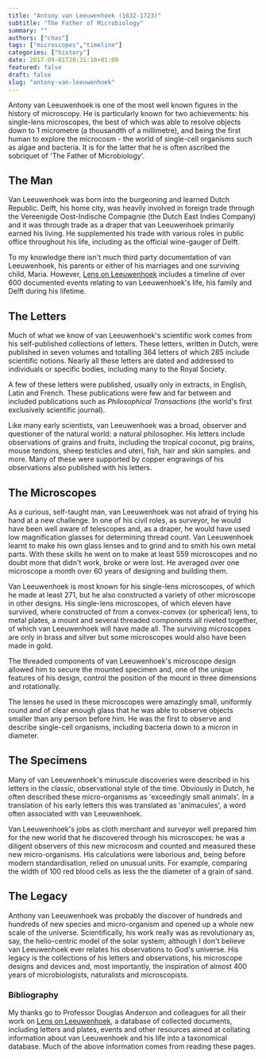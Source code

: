 ```yaml
---
title: "Antony van Leeuwenhoek (1632-1723)"
subtitle: "The Father of Microbiology"
summary: ""
authors: ["chas"]
tags: ["microscopes","timeline"]
categories: ["history"]
date: 2017-09-01T20:31:10+01:00
featured: false
draft: false
slug: "antony-van-leeuwenhoek"
---
```

Antony van Leeuwenhoek is one of the most well known figures in the history of microscopy. He is particularly known for two achievements: his single-lens microscopes, the best of which was able to resolve objects down to 1 micrometre (a thousandth of a millimetre), and being the first human to explore the microcosm - the world of single-cell organisms such as algae and bacteria. It is for the latter that he is often ascribed the sobriquet of 'The Father of Microbiology'.

<!--more-->

## The Man

Van Leeuwenhoek was born into the burgeoning and learned Dutch Republic. Delft, his home city, was heavily involved in foreign trade through the Vereenigde Oost-Indische Compagnie (the Dutch East Indies Company) and it was through trade as a draper that van Leeuwenhoek primarily earned his living. He supplemented his trade with various roles in public office throughout his life, including as the official wine-gauger of Delft.

To my knowledge there isn't much third party documentation of van Leeuwenhoek, his parents or either of his marriages and one surviving child, Maria. However, <a href="http://www.lensonleeuwenhoek.net/" target="_blank">Lens on Leeuwenhoek</a> includes a timeline of over 600 documented events relating to van Leeuwenhoek's life, his family and Delft during his lifetime.

## The Letters

Much of what we know of van Leeuwenhoek's scientific work comes from his self-published collections of letters. These letters, written in Dutch, were published in seven volumes and totalling 364 letters of which 285 include scientific notions. Nearly all these letters are dated and addressed to individuals or specific bodies, including many to the Royal Society.

A few of these letters were published, usually only in extracts, in English, Latin and French. These publications were few and far between and included publications such as _Philosophical Transactions_ (the world's first exclusively scientific journal).

Like many early scientists, van Leeuwenhoek was a broad, observer and questioner of the natural world: a natural philosopher. His letters include observations of grains and fruits, including the tropical coconut, pig brains, mouse tendons, sheep testicles and uteri, fish, hair and skin samples. and more. Many of these were supported by copper engravings of his observations also published with his letters.

## The Microscopes

As a curious, self-taught man, van Leeuwenhoek was not afraid of trying his hand at a new challenge. In one of his civil roles, as surveyor, he would have been well aware of telescopes and, as a draper, he would have used low magnification glasses for determining thread count. Van Leeuwenhoek learnt to make his own glass lenses and to grind and to smith his own metal parts. With these skills he went on to make at least 559 microscopes and no doubt more that didn't work, broke or were lost. He averaged over one microscope a month over 60 years of designing and building them.

Van Leeuwenhoek is most known for his single-lens microscopes, of which he made at least 271, but he also constructed a variety of other microscope in other designs. His single-lens microscopes, of which eleven have survived, where constructed of from a convex-convex (or spherical) lens, to metal plates, a mount and several threaded components all riveted together, of which van Leeuwenhoek will have made all. The surviving microscopes are only in brass and silver but some microscopes would also have been made in gold.

The threaded components of van Leeuwenhoek's microscope design allowed him to secure the mounted specimen and, one of the unique features of his design, control the position of the mount in three dimensions and rotationally.

The lenses he used in these microscopes were amazingly small, uniformly round and of clear enough glass that he was able to observe objects smaller than any person before him. He was the first to observe and describe single-cell organisms, including bacteria down to a micron in diameter.

## The Specimens

Many of van Leeuwenhoek's minuscule discoveries were described in his letters in the classic, observational style of the time. Obviously in Dutch, he often described these micro-organisms as 'exceedingly small animals'. In a translation of his early letters this was translated as 'animacules', a word often associated with van Leeuwenhoek.

Van Leeuwenhoek's jobs as cloth merchant and surveyor well prepared him for the new world that he discovered through his microscopes: he was a diligent observers of this new microcosm and counted and measured these new micro-organisms. His calculations were laborious and, being before modern standardisation, relied on unusual units. For example, comparing the width of 100 red blood cells as less the the diameter of a grain of sand.

## The Legacy

Anthony van Leeuwenhoek was probably the discover of hundreds and hundreds of new species and micro-organism and opened up a whole new scale of the universe. Scientifically, his work really was as revolutionary as, say, the helio-centric model of the solar system; although I don't believe van Leeuwenhoek ever relates his observations to God's universe. His legacy is the collections of his letters and observations, his microscope designs and devices and, most importantly, the inspiration of almost 400 years of microbiologists, naturalists and microscopists.

### Bibliography

My thanks go to Professor Douglas Anderson and colleagues for all their work on <a href="http://lensonleeuwenhoek.net/" target="_blank">Lens on Leeuwenhoek</a>, a database of collected documents, including letters and plates, events and other resources aimed at collating information about van Leeuwenhoek and his life into a taxonomical database. Much of the above information comes from reading these pages.
